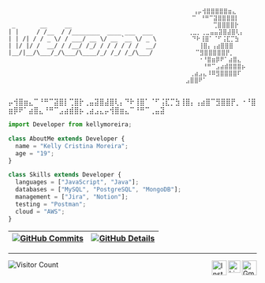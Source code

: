 
``````````````````````````````````````````````````````````````````````
                                                   
          ⠀⠀                                        ⢠⡤⢺⣿⣿⣿⣿⣿⣶⣄
                                                    ⠉⠀⠘⠛⠉⣽⣿⣿⣿⣿⡇
 _       __     __                                        ⢉⣿⣿⣿⣿⡗
| |     / /__  / /________  ____ ___  ___          ⢀⣀⡀⢀⣀⣤⣤⣽⣿⣼⣿⢇⡄
| | /| / / _ \/ / ___/ __ \/ __ `__ \/ _ \          ⠙⠗⢸⣿⠁⠈⠋⢨⣏⡉⣳
| |/ |/ /  __/ / /__/ /_/ / / / / / /  __/            ⢸⣿⡄⢠⣴⣿⣿⣿
|__/|__/\___/_/\___/\____/_/ /_/ /_/\___/            ⠉⣻⣿⣿⣿⣿⣿⡟⡀
                                                 ⠀⠀⠀⠀⠐⠘⣿⣶⡿⠟⠁⣴⣿⣄
                                                 ⠀⠀⠀⠀⠀⠘⠛⠉⣠⣴⣾⣿⣿⣿⡦
                                                 ⠀⠀⢀⣴⣠⣄⠸⠿⣻⣿⣿⣿⣿⠏
                                                 ⠀⣠⣿⣿⠟⠁                  
                                                               
``````````````````````````````````````````````````````````````````````````````

⡤⢺⣿⣶⣄⠉⠘⠛⠉⣽⣿⡇⢉⣿⡗⢀⣤⣽⣿⣼⣿⢇⡄⠙⠗⢸⣿⠁⠈⠋⢨⣏⡉⣳⢸⣿⡄⢠⣴⣿⠉⣻⣿⣿⡟⡀⠐⠘⣿⣶⡿⠟⠁⣴⣿⣄⠘⠛⠉⣠⣴⣾⣿⡦⢀⣴⣠⣄⡤⢺⣿⣶⣄⠉⠘⠛⠉⢀⣤⣽









```js
import Developer from kellymoreira;

class AboutMe extends Developer {
  name = "Kelly Cristina Moreira";
  age = "19";
}

class Skills extends Developer {
  languages = ["JavaScript", "Java"];
  databases = ["MySQL", "PostgreSQL", "MongoDB"];
  management = ["Jira", "Notion"];
  testing = "Postman";
  cloud = "AWS";
}

```


 | [![GitHub Commits](http://github-profile-summary-cards.vercel.app/api/cards/productive-time?username=kellymoreira&theme=calm&utcOffset=-3)](https://github.com/vn7n24fzkq/github-profile-summary-cards) | [![GitHub Details](http://github-profile-summary-cards.vercel.app/api/cards/profile-details?username=kellymoreira&theme=calm)](https://github.com/vn7n24fzkq/github-profile-summary-cards) |  
 | ----------- | ----------- |

----


<a href="mailto:kelly.moreira0510@gmail.com">
  <img align="right" alt="Gmail" width="30px" src="archives/gmail.png" />
</a>
<a href="https://www.linkedin.com/in/kelly-cristina-moreira/">
  <img align="right" alt="LinkedIn" width="25px" src="archives/linkedin.png" />
</a>
<a href="https://www.instagram.com/kellycrmo">
  <img align="right" alt="Instagram" width="30px" src="archives/instagram.png" />
</a>  



<p>
    <img src="https://profile-counter.glitch.me/{kellymoreira}/count.svg" alt="Visitor Count" />
  </p>
</div>
























<!--
<div align="center">
    <img src="./assignature.svg" alt="Kelly's Assignature" />

<img width="59%" height="195px" src ="https://github-readme-stats.vercel.app/api?username=kellymoreira&show_icons=true&count_private=true&hide=issues,contribs&hide_border=true&title_color=F1B4BB&icon_color=FAEF9B&text_color=FFFFFF&bg_color=132043">
<img width="39%" height="195px" src ="https://github-readme-stats.vercel.app/api/top-langs/?username=kellymoreira&layout=compact&hide_border=true&title_color=F1B4BB&text_color=FFFFFF&bg_color=132043">

[![Ashutosh's github activity graph](https://github-readme-activity-graph.vercel.app/graph?username=kellymoreira&bg_color=132043&color=F1B4BB&line=F1B4BB&point=FFFFFF&area=true&hide_border=true)](https://github.com/ashutosh00710/github-readme-activity-graph)

<img src="https://streak-stats.demolab.com?user=kellymoreira&hide_border=true&ring=F1B4BB&fire=F1B4BB&currStreakNum=FFFFFF&sideNums=FFFFFF&currStreakLabel=F1B4BB&background=132043&dates=FFFFFF&stroke=FFFFFF&border=FFFFFF&excludeDaysLabel=F1B4BB&sideLabels=F1B4BB" alt="GitHub Streak">

<br>

[![LinkedIn](https://img.shields.io/badge/LinkedIn-0077B5?style=for-the-badge&logo=linkedin&logoColor=white)](https://www.linkedin.com/in/kelly-cristina-moreira/)
[![Instagram](https://img.shields.io/badge/Instagram-E4405F?style=for-the-badge&logo=instagram&logoColor=white)](https://www.instagram.com/kellycrmo/)
[![Gmail](https://img.shields.io/badge/Gmail-D14836?style=for-the-badge&logo=gmail&logoColor=white)](mailto:kelly.moreira0510@gmail.com)

  <p>
    <img src="https://profile-counter.glitch.me/{kellymoreira}/count.svg" alt="Visitor Count" />
  </p>
</div>
-->
